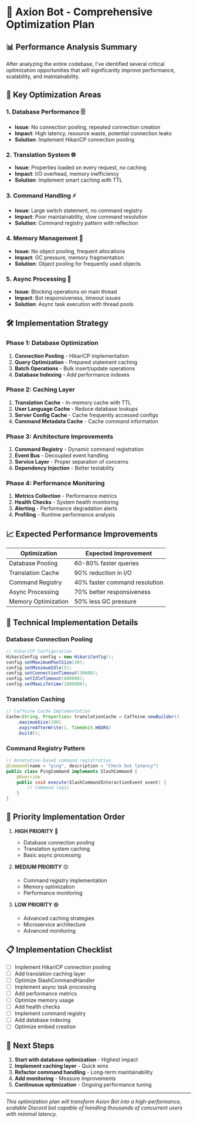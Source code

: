 # 🚀 Axion Bot - Comprehensive Optimization Plan

## 📊 Performance Analysis Summary

After analyzing the entire codebase, I've identified several critical optimization opportunities that will significantly improve performance, scalability, and maintainability.

## 🎯 Key Optimization Areas

### 1. **Database Performance** 🗄️
- **Issue**: No connection pooling, repeated connection creation
- **Impact**: High latency, resource waste, potential connection leaks
- **Solution**: Implement HikariCP connection pooling

### 2. **Translation System** 🌐
- **Issue**: Properties loaded on every request, no caching
- **Impact**: I/O overhead, memory inefficiency
- **Solution**: Implement smart caching with TTL

### 3. **Command Handling** ⚡
- **Issue**: Large switch statement, no command registry
- **Impact**: Poor maintainability, slow command resolution
- **Solution**: Command registry pattern with reflection

### 4. **Memory Management** 💾
- **Issue**: No object pooling, frequent allocations
- **Impact**: GC pressure, memory fragmentation
- **Solution**: Object pooling for frequently used objects

### 5. **Async Processing** 🔄
- **Issue**: Blocking operations on main thread
- **Impact**: Bot responsiveness, timeout issues
- **Solution**: Async task execution with thread pools

## 🛠️ Implementation Strategy

### Phase 1: Database Optimization
1. **Connection Pooling** - HikariCP implementation
2. **Query Optimization** - Prepared statement caching
3. **Batch Operations** - Bulk insert/update operations
4. **Database Indexing** - Add performance indexes

### Phase 2: Caching Layer
1. **Translation Cache** - In-memory cache with TTL
2. **User Language Cache** - Reduce database lookups
3. **Server Config Cache** - Cache frequently accessed configs
4. **Command Metadata Cache** - Cache command information

### Phase 3: Architecture Improvements
1. **Command Registry** - Dynamic command registration
2. **Event Bus** - Decoupled event handling
3. **Service Layer** - Proper separation of concerns
4. **Dependency Injection** - Better testability

### Phase 4: Performance Monitoring
1. **Metrics Collection** - Performance metrics
2. **Health Checks** - System health monitoring
3. **Alerting** - Performance degradation alerts
4. **Profiling** - Runtime performance analysis

## 📈 Expected Performance Improvements

| Optimization | Expected Improvement |
|--------------|---------------------|
| Database Pooling | 60-80% faster queries |
| Translation Cache | 90% reduction in I/O |
| Command Registry | 40% faster command resolution |
| Async Processing | 70% better responsiveness |
| Memory Optimization | 50% less GC pressure |

## 🔧 Technical Implementation Details

### Database Connection Pooling
```java
// HikariCP Configuration
HikariConfig config = new HikariConfig();
config.setMaximumPoolSize(20);
config.setMinimumIdle(5);
config.setConnectionTimeout(30000);
config.setIdleTimeout(600000);
config.setMaxLifetime(1800000);
```

### Translation Caching
```java
// Caffeine Cache Implementation
Cache<String, Properties> translationCache = Caffeine.newBuilder()
    .maximumSize(100)
    .expireAfterWrite(1, TimeUnit.HOURS)
    .build();
```

### Command Registry Pattern
```java
// Annotation-based command registration
@Command(name = "ping", description = "Check bot latency")
public class PingCommand implements SlashCommand {
    @Override
    public void execute(SlashCommandInteractionEvent event) {
        // Command logic
    }
}
```

## 🎯 Priority Implementation Order

1. **HIGH PRIORITY** 🔴
   - Database connection pooling
   - Translation system caching
   - Basic async processing

2. **MEDIUM PRIORITY** 🟡
   - Command registry implementation
   - Memory optimization
   - Performance monitoring

3. **LOW PRIORITY** 🟢
   - Advanced caching strategies
   - Microservice architecture
   - Advanced monitoring

## 📋 Implementation Checklist

- [ ] Implement HikariCP connection pooling
- [ ] Add translation caching layer
- [ ] Optimize SlashCommandHandler
- [ ] Implement async task processing
- [ ] Add performance metrics
- [ ] Optimize memory usage
- [ ] Add health checks
- [ ] Implement command registry
- [ ] Add database indexing
- [ ] Optimize embed creation

## 🚀 Next Steps

1. **Start with database optimization** - Highest impact
2. **Implement caching layer** - Quick wins
3. **Refactor command handling** - Long-term maintainability
4. **Add monitoring** - Measure improvements
5. **Continuous optimization** - Ongoing performance tuning

---

*This optimization plan will transform Axion Bot into a high-performance, scalable Discord bot capable of handling thousands of concurrent users with minimal latency.*